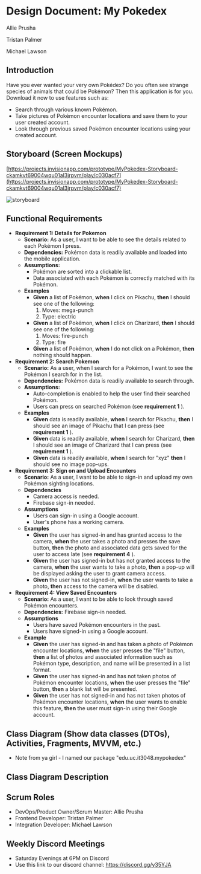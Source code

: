 # Design Document: My Pokedex

Allie Prusha

Tristan Palmer

Michael Lawson

## Introduction

Have you ever wanted your very own Pokédex? Do you often see strange species of animals that could be Pokémon? Then this application is for you. Download it now to use features such as:

- Search through various known Pokémon.
- Take pictures of Pokémon encounter locations and save them to your user created account.
- Look through previous saved Pokémon encounter locations using your created account.


## Storyboard (Screen Mockups)

[https://projects.invisionapp.com/prototype/MyPokedex-Storyboard-ckamkvt69004wqu01al3jrpvm/play/c030acf7](https://projects.invisionapp.com/prototype/MyPokedex-Storyboard-ckamkvt69004wqu01al3jrpvm/play/c030acf7)

 ![storyboard](https://user-images.githubusercontent.com/65239895/83366488-66410c80-a37d-11ea-9b1c-72f3dc274a0c.png)

## Functional Requirements

- **Requirement 1: Details for Pokemon**
  - **Scenario:** As a user, I want to be able to see the details related to each Pokémon I press.
  - **Dependencies:** Pokémon data is readily available and loaded into the mobile application.
  - **Assumptions:**
    - Pokémon are sorted into a clickable list.
    - Data associated with each Pokémon is correctly matched with its Pokémon.
  - **Examples**
    - **Given** a list of Pokémon, **when** I click on Pikachu, **then** I should see one of the following:
      1. Moves: mega-punch
      2. Type: electric
    - **Given** a list of Pokémon, **when** I click on Charizard, **then** I should see one of the following:
      1. Moves: fire-punch
      2. Type: fire
    - **Given** a list of Pokémon, **when** I do not click on a Pokémon, **then** nothing should happen.
- **Requirement 2: Search Pokemon**
  - **Scenario:** As a user, when I search for a Pokémon, I want to see the Pokémon I search for in the list.
  - **Dependencies:** Pokémon data is readily available to search through.
  - **Assumptions:**
    - Auto-completion is enabled to help the user find their searched Pokémon.
    - Users can press on searched Pokémon (see **requirement 1** ).
  - **Examples**
    - **Given** data is readily available, **when** I search for Pikachu, **then** I should see an image of Pikachu that I can press (see **requirement 1** ).
    - **Given** data is readily available, **when** I search for Charizard, **then** I should see an image of Charizard that I can press (see **requirement 1** ).
    - **Given** data is readily available, **when** I search for &quot;xyz&quot; **then** I should see no image pop-ups.
- **Requirement 3: Sign on and Upload Encounters**
  - **Scenario:** As a user, I want to be able to sign-in and upload my own Pokémon sighting locations.
  - **Dependencies**
    - Camera access is needed.
    - Firebase sign-in needed.
  - **Assumptions**
    - Users can sign-in using a Google account.
    - User&#39;s phone has a working camera.
  - **Examples**
    - **Given** the user has signed-in and has granted access to the camera, **when** the user takes a photo and presses the save button, **then** the photo and associated data gets saved for the user to access late (see **requirement 4** ).
    - **Given** the user has signed-in but has not granted access to the camera, **when** the user wants to take a photo, **then** a pop-up will be displayed asking the user to grant camera access.
    - **Given** the user has not signed-in, **when** the user wants to take a photo, **then** access to the camera will be disabled.
- **Requirement 4: View Saved Encounters**
  - **Scenario:** As a user, I want to be able to look through saved Pokémon encounters.
  - **Dependencies:** Firebase sign-in needed.
  - **Assumptions**
    - Users have saved Pokémon encounters in the past.
    - Users have signed-in using a Google account.
  - **Example**
    - **Given** the user has signed-in and has taken a photo of Pokémon encounter locations, **when** the user presses the &quot;file&quot; button, **then** a list of photos and associated information such as Pokémon type, description, and name will be presented in a list format.
    - **Given** the user has signed-in and has not taken photos of Pokémon encounter locations, **when** the user presses the &quot;file&quot; button, **then** a blank list will be presented.
    - **Given** the user has not signed-in and has not taken photos of Pokémon encounter locations, **when** the user wants to enable this feature, **then** the user must sign-in using their Google account.

## Class Diagram (Show data classes (DTOs), Activities, Fragments, MVVM, etc.)

  - Note from ya girl - I named our package &quot;edu.uc.it3048.mypokedex&quot;

## Class Diagram Description

## Scrum Roles

- DevOps/Product Owner/Scrum Master: Allie Prusha
- Frontend Developer: Tristan Palmer
- Integration Developer: Michael Lawson

## Weekly Discord Meetings

- Saturday Evenings at 6PM on Discord
- Use this link to our discord channel: https://discord.gg/y35YJA
